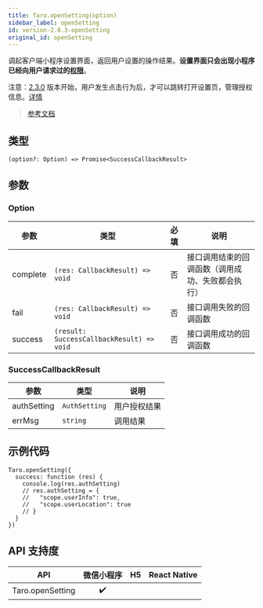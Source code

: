 ```yaml
---
title: Taro.openSetting(option)
sidebar_label: openSetting
id: version-2.0.3-openSetting
original_id: openSetting
---
```


调起客户端小程序设置界面，返回用户设置的操作结果。**设置界面只会出现小程序已经向用户请求过的[权限](https://developers.weixin.qq.com/miniprogram/dev/framework/open-ability/authorize.html)**。

注意：[2.3.0](https://developers.weixin.qq.com/miniprogram/dev/framework/compatibility.html) 版本开始，用户发生点击行为后，才可以跳转打开设置页，管理授权信息。[详情](https://developers.weixin.qq.com/community/develop/doc/000cea2305cc5047af5733de751008)

> [参考文档](https://developers.weixin.qq.com/miniprogram/dev/api/open-api/setting/wx.openSetting.html)

## 类型

```tsx
(option?: Option) => Promise<SuccessCallbackResult>
```

## 参数

### Option

| 参数 | 类型 | 必填 | 说明 |
| --- | --- | :---: | --- |
| complete | `(res: CallbackResult) => void` | 否 | 接口调用结束的回调函数（调用成功、失败都会执行） |
| fail | `(res: CallbackResult) => void` | 否 | 接口调用失败的回调函数 |
| success | `(result: SuccessCallbackResult) => void` | 否 | 接口调用成功的回调函数 |

### SuccessCallbackResult

| 参数 | 类型 | 说明 |
| --- | --- | --- |
| authSetting | `AuthSetting` | 用户授权结果 |
| errMsg | `string` | 调用结果 |

## 示例代码

```tsx
Taro.openSetting({
  success: function (res) {
    console.log(res.authSetting)
    // res.authSetting = {
    //   "scope.userInfo": true,
    //   "scope.userLocation": true
    // }
  }
})
```

## API 支持度

| API | 微信小程序 | H5 | React Native |
| :---: | :---: | :---: | :---: |
| Taro.openSetting | ✔️ |  |  |
